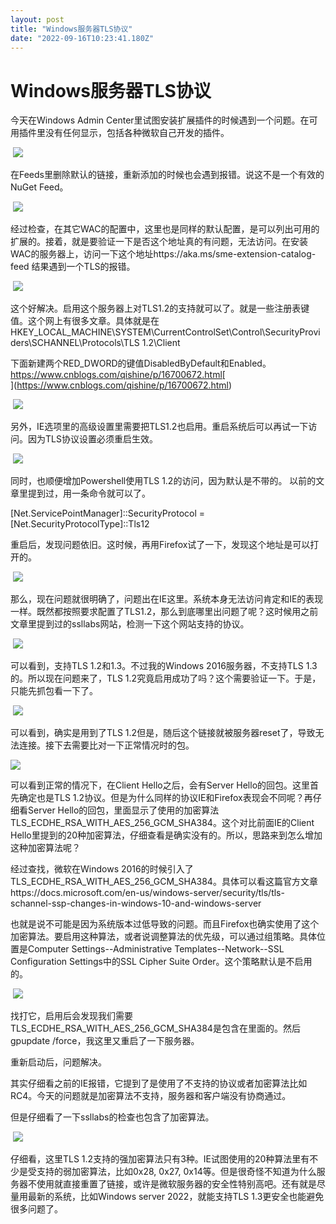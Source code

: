 ```yaml
---
layout: post
title: "Windows服务器TLS协议"
date: "2022-09-16T10:23:41.180Z"
---
```

Windows服务器TLS协议
===============

今天在Windows Admin Center里试图安装扩展插件的时候遇到一个问题。在可用插件里没有任何显示，包括各种微软自己开发的插件。

 ![](https://img2022.cnblogs.com/blog/1903711/202209/1903711-20220916171738424-1127787887.png)

在Feeds里删除默认的链接，重新添加的时候也会遇到报错。说这不是一个有效的NuGet Feed。

 ![](https://img2022.cnblogs.com/blog/1903711/202209/1903711-20220916171754207-1700296195.png)

经过检查，在其它WAC的配置中，这里也是同样的默认配置，是可以列出可用的扩展的。接着，就是要验证一下是否这个地址真的有问题，无法访问。在安装WAC的服务器上，访问一下这个地址https://aka.ms/sme-extension-catalog-feed 结果遇到一个TLS的报错。

 ![](https://img2022.cnblogs.com/blog/1903711/202209/1903711-20220916171815683-1694551943.png)

这个好解决。启用这个服务器上对TLS1.2的支持就可以了。就是一些注册表键值。这个网上有很多文章。具体就是在HKEY\_LOCAL\_MACHINE\\SYSTEM\\CurrentControlSet\\Control\\SecurityProviders\\SCHANNEL\\Protocols\\TLS 1.2\\Client

下面新建两个RED\_DWORD的键值DisabledByDefault和Enabled。https://www.cnblogs.com/qishine/p/16700672.html[  
](https://www.cnblogs.com/qishine/p/16700672.html)

 ![](https://img2022.cnblogs.com/blog/1903711/202209/1903711-20220916171831250-511298307.png)

另外，IE选项里的高级设置里需要把TLS1.2也启用。重启系统后可以再试一下访问。因为TLS协议设置必须重启生效。

 ![](https://img2022.cnblogs.com/blog/1903711/202209/1903711-20220916171845362-1855117416.png)

同时，也顺便增加Powershell使用TLS 1.2的访问，因为默认是不带的。 以前的文章里提到过，用一条命令就可以了。

\[Net.ServicePointManager\]::SecurityProtocol = \[Net.SecurityProtocolType\]::Tls12

重启后，发现问题依旧。这时候，再用Firefox试了一下，发现这个地址是可以打开的。

 ![](https://img2022.cnblogs.com/blog/1903711/202209/1903711-20220916171903769-1320813788.png)

那么，现在问题就很明确了，问题出在IE这里。系统本身无法访问肯定和IE的表现一样。既然都按照要求配置了TLS1.2，那么到底哪里出问题了呢？这时候用之前文章里提到过的ssllabs网站，检测一下这个网站支持的协议。

 ![](https://img2022.cnblogs.com/blog/1903711/202209/1903711-20220916171929059-602126963.png)

可以看到，支持TLS 1.2和1.3。不过我的Windows 2016服务器，不支持TLS 1.3的。所以现在问题来了，TLS 1.2究竟启用成功了吗？这个需要验证一下。于是，只能先抓包看一下了。

 ![](https://img2022.cnblogs.com/blog/1903711/202209/1903711-20220916171945097-596862825.png)

可以看到，确实是用到了TLS 1.2但是，随后这个链接就被服务器reset了，导致无法连接。接下去需要比对一下正常情况时的包。

![](https://img2022.cnblogs.com/blog/1903711/202209/1903711-20220916172001689-1995506070.png)

可以看到正常的情况下，在Client Hello之后，会有Server Hello的回包。这里首先确定也是TLS 1.2协议。但是为什么同样的协议IE和Firefox表现会不同呢？再仔细看Server Hello的回包，里面显示了使用的加密算法TLS\_ECDHE\_RSA\_WITH\_AES\_256\_GCM\_SHA384。这个对比前面IE的Client Hello里提到的20种加密算法，仔细查看是确实没有的。所以，思路来到怎么增加这种加密算法呢？

经过查找，微软在Windows 2016的时候引入了TLS\_ECDHE\_RSA\_WITH\_AES\_256\_GCM\_SHA384。具体可以看这篇官方文章https://docs.microsoft.com/en-us/windows-server/security/tls/tls-schannel-ssp-changes-in-windows-10-and-windows-server

也就是说不可能是因为系统版本过低导致的问题。而且Firefox也确实使用了这个加密算法。要启用这种算法，或者说调整算法的优先级，可以通过组策略。具体位置是Computer Settings--Administrative Templates--Network--SSL Configuration Settings中的SSL Cipher Suite Order。这个策略默认是不启用的。

 ![](https://img2022.cnblogs.com/blog/1903711/202209/1903711-20220916172016280-421562788.png)

找打它，启用后会发现我们需要TLS\_ECDHE\_RSA\_WITH\_AES\_256\_GCM\_SHA384是包含在里面的。然后gpupdate /force，我这里又重启了一下服务器。

重新启动后，问题解决。

其实仔细看之前的IE报错，它提到了是使用了不支持的协议或者加密算法比如RC4。今天的问题就是加密算法不支持，服务器和客户端没有协商通过。

但是仔细看了一下ssllabs的检查也包含了加密算法。

 ![](https://img2022.cnblogs.com/blog/1903711/202209/1903711-20220916172036898-897400187.png)

仔细看，这里TLS 1.2支持的强加密算法只有3种。IE试图使用的20种算法里有不少是受支持的弱加密算法，比如0x28, 0x27, 0x14等。但是很奇怪不知道为什么服务器不使用就直接重置了链接，或许是微软服务器的安全性特别高吧。还有就是尽量用最新的系统，比如Windows server 2022，就能支持TLS 1.3更安全也能避免很多问题了。